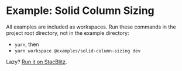 # Example: Solid Column Sizing

All examples are included as workspaces. Run these commands in the project root directory, not in the example directory:

-   `yarn`, then
-   `yarn workspace @examples/solid-column-sizing dev`

Lazy? [Run it on StacBlitz](https://stackblitz.com/github/izznatsir/table/tree/main/examples/solid/column-sizing).
